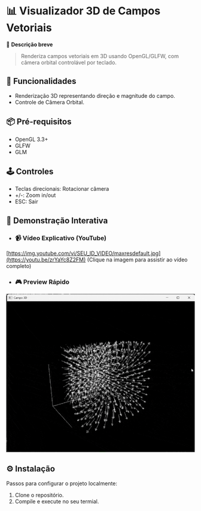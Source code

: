 # 📊 Visualizador 3D de Campos Vetoriais

🔹 **Descrição breve**  
  
> Renderiza campos vetoriais em 3D usando OpenGL/GLFW, com câmera orbital controlável por teclado.

## 🚀 **Funcionalidades**  
- Renderização 3D representando direção e magnitude do campo.
- Controle de Câmera Orbital.

## 📦 **Pré-requisitos**  
- OpenGL 3.3+
- GLFW
- GLM

## 🕹️ **Controles**
- Teclas direcionais: Rotacionar câmera
- +/-: Zoom in/out
- ESC: Sair

## 🎥 Demonstração Interativa
- ### 📹 Vídeo Explicativo (YouTube)
[https://img.youtube.com/vi/SEU_ID_VIDEO/maxresdefault.jpg](https://youtu.be/zrYaYc8Z2FM)
(Clique na imagem para assistir ao vídeo completo)

- ### 🎮 Preview Rápido
![GIF do projeto](campo_gif.gif)

## ⚙️ **Instalação**  
Passos para configurar o projeto localmente:  

1. Clone o repositório.
2. Compile e execute no seu termial.
    
